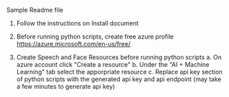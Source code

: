Sample Readme file

1. Follow the instructions on Install document

2. Before running python scripts, create free azure profile https://azure.microsoft.com/en-us/free/

3. Create Speech and Face Resources before running python scripts
  a. On azure account click "Create a resource"
  b. Under the "AI + Machine Learning" tab select the apporpriate resource
  c. Replace api key section of python scripts with the generated api key and api endpoint 
  (may take a few minutes to generate api key)

